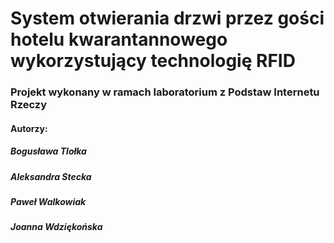# System otwierania drzwi przez gości hotelu kwarantannowego wykorzystujący technologię RFID
### Projekt wykonany w ramach laboratorium z Podstaw Internetu Rzeczy
#### Autorzy:
##### Bogusława Tlołka
##### Aleksandra Stecka
##### Paweł Walkowiak
##### Joanna Wdziękońska 
